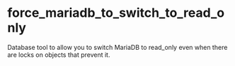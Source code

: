 # force_mariadb_to_switch_to_read_only
Database tool to allow you to switch MariaDB to read_only even when there are locks on objects that prevent it.
